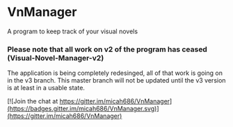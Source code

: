 # VnManager
A program to keep track of your visual novels

### Please note that all work on v2 of the program has ceased (Visual-Novel-Manager-v2) 

The application is being completely redesinged, all of that work is going on in the v3 branch. 
This master branch will not be updated until the v3 version is at least in a usable state. 

[![Join the chat at https://gitter.im/micah686/VnManager](https://badges.gitter.im/micah686/VnManager.svg)](https://gitter.im/micah686/VnManager)
